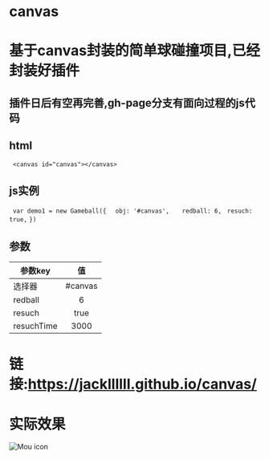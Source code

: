# canvas
# 基于canvas封装的简单球碰撞项目,已经封装好插件
## 插件日后有空再完善,gh-page分支有面向过程的js代码
## html
`  <canvas id="canvas"></canvas> `

## js实例
`  var demo1 = new Gameball({ `
  `  obj: '#canvas',`
 `   redball: 6,`
   ` resuch: true,`
`}) `
## 参数
| 参数key       | 值           |
| ------------- |:-------------:| 
| 选择器      | #canvas | 
| redball      | 6      |   ###生成红球数量
| resuch | true     |       ###是否重刷新
| resuchTime | 3000     |   ###重刷新红球时间间距  默认3000 

# 链接:https://jackllllll.github.io/canvas/

# 实际效果
![Mou icon](https://github.com/Jackllllll/canvas/blob/master/demo.png)
